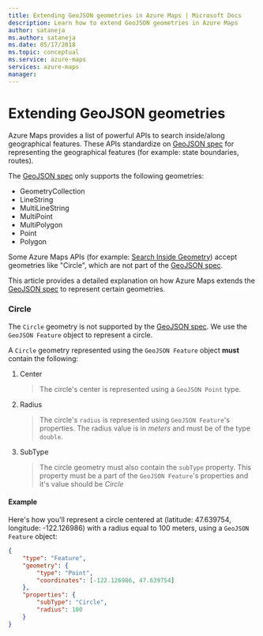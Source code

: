 ```yaml
---
title: Extending GeoJSON geometries in Azure Maps | Microsoft Docs
description: Learn how to extend GeoJSON geometries in Azure Maps 
author: sataneja
ms.author: sataneja
ms.date: 05/17/2018
ms.topic: conceptual
ms.service: azure-maps
services: azure-maps
manager: 
---
```



# Extending GeoJSON geometries

Azure Maps provides a list of powerful APIs to search inside/along geographical features.
These APIs standardize on [GeoJSON spec][1] for representing the geographical features (for example: state boundaries, routes).  

The [GeoJSON spec][1] only supports the following geometries:

* GeometryCollection
* LineString
* MultiLineString
* MultiPoint
* MultiPolygon
* Point
* Polygon

Some Azure Maps APIs (for example: [Search Inside Geometry](https://docs.microsoft.com/en-us/rest/api/maps/search/postsearchinsidegeometry)) accept geometries like "Circle", which are not part of the [GeoJSON spec][1].

This article provides a detailed explanation on how Azure Maps extends the [GeoJSON spec][1] to represent certain geometries.

### Circle

The `Circle` geometry is not supported by the [GeoJSON spec][1]. We use the `GeoJSON Feature` object to represent a circle.

A `Circle` geometry represented using the `GeoJSON Feature` object __must__ contain the following:

1. Center
   >The circle's center is represented using a `GeoJSON Point` type.

2. Radius
   >The circle's `radius` is represented using `GeoJSON Feature`'s properties. The radius value is in _meters_ and must be of the type `double`.

3. SubType
   >The circle geometry must also contain the `subType` property. This property must be a part of the `GeoJSON Feature`'s properties and it's value should be _Circle_


#### Example

Here's how you'll represent a circle centered at (latitude: 47.639754, longitude: -122.126986) with a radius equal to 100 meters, using a `GeoJSON Feature` object:

```json            
{
    "type": "Feature",
    "geometry": {
        "type": "Point",
        "coordinates": [-122.126986, 47.639754]
    },
    "properties": {
        "subType": "Circle",
        "radius": 100
    }
}          
```

[1]: https://tools.ietf.org/html/rfc7946
